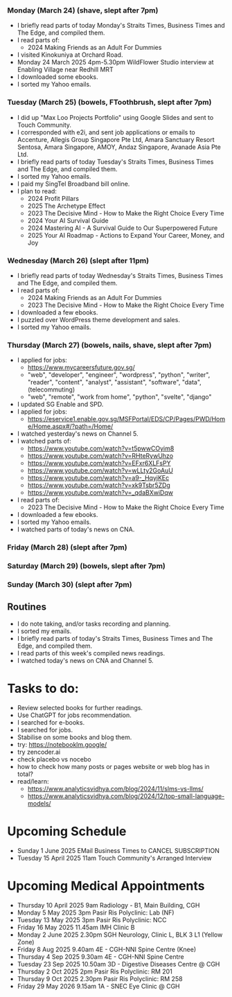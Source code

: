 ### Monday (March 24) (shave, slept after 7pm)
- I briefly read parts of today Monday's Straits Times, Business Times and The Edge, and compiled them.
- I read parts of:
    - 2024 Making Friends as an Adult For Dummies
- I visited Kinokuniya at Orchard Road.
- Monday 24 March 2025 4pm-5.30pm WildFlower Studio interview at Enabling Village near Redhill MRT
- I downloaded some ebooks.
- I sorted my Yahoo emails.

### Tuesday (March 25) (bowels, FToothbrush, slept after 7pm)
- I did up "Max Loo Projects Portfolio" using Google Slides and sent to Touch Community.
- I corresponded with e2i, and sent job applications or emails to Accenture, Allegis Group Singapore Pte Ltd, Amara Sanctuary Resort Sentosa, Amara Singapore, AMOY, Andaz Singapore, Avanade Asia Pte Ltd.
- I briefly read parts of today Tuesday's Straits Times, Business Times and The Edge, and compiled them.
- I sorted my Yahoo emails.
- I paid my SingTel Broadband bill online.
- I plan to read:
    - 2024 Profit Pillars
    - 2025 The Archetype Effect
    - 2023 The Decisive Mind - How to Make the Right Choice Every Time
    - 2024 Your AI Survival Guide
    - 2024 Mastering AI - A Survival Guide to Our Superpowered Future
    - 2025 Your AI Roadmap - Actions to Expand Your Career, Money, and Joy

### Wednesday (March 26) (slept after 11pm)
- I briefly read parts of today Wednesday's Straits Times, Business Times and The Edge, and compiled them.
- I read parts of:
    - 2024 Making Friends as an Adult For Dummies
    - 2023 The Decisive Mind - How to Make the Right Choice Every Time
- I downloaded a few ebooks.
- I puzzled over WordPress theme development and sales.
- I sorted my Yahoo emails.

### Thursday (March 27) (bowels, nails, shave, slept after 7pm)
- I applied for jobs:
    - https://www.mycareersfuture.gov.sg/
    - "web", "developer", "engineer", "wordpress", "python", "writer", "reader", "content", "analyst", "assistant", "software", "data", (telecommuting)
    - "web", "remote", "work from home", "python", "svelte", "django"
- I updated SG Enable and SPD.
- I applied for jobs:
    - https://eservice1.enable.gov.sg/MSFPortal/EDS/CP/Pages/PWD/Home/Home.aspx#/?path=/Home/
- I watched yesterday's news on Channel 5.
- I watched parts of:
    - https://www.youtube.com/watch?v=t5pwwCOyim8
    - https://www.youtube.com/watch?v=RHteRywUhzo
    - https://www.youtube.com/watch?v=EFxr6XLFsPY
    - https://www.youtube.com/watch?v=wLLty2GoAuU
    - https://www.youtube.com/watch?v=a9-_HqyjKEc
    - https://www.youtube.com/watch?v=xk9Tsbr5ZDg
    - https://www.youtube.com/watch?v=_qdaBXwiDqw
- I read parts of:
    - 2023 The Decisive Mind - How to Make the Right Choice Every Time
- I downloaded a few ebooks.
- I sorted my Yahoo emails.
- I watched parts of today's news on CNA.

### Friday (March 28) (slept after 7pm)


### Saturday (March 29) (bowels, slept after 7pm)


### Sunday (March 30) (slept after 7pm)




## Routines
- I do note taking, and/or tasks recording and planning.
- I sorted my emails.
- I briefly read parts of today's Straits Times, Business Times and The Edge, and compiled them.
- I read parts of this week's compiled news readings.
- I watched today's news on CNA and Channel 5.

# Tasks to do:
- Review selected books for further readings.
- Use ChatGPT for jobs recommendation.
- I searched for e-books.
- I searched for jobs.
- Stabilise on some books and blog them.
- try: https://notebooklm.google/
- try zencoder.ai
- check placebo vs nocebo
- how to check how many posts or pages website or web blog has in total?
- read/learn:
    - https://www.analyticsvidhya.com/blog/2024/11/slms-vs-llms/
    - https://www.analyticsvidhya.com/blog/2024/12/top-small-language-models/

# Upcoming Schedule
- Sunday 1 June 2025 EMail Business Times to CANCEL SUBSCRIPTION
- Tuesday 15 April 2025 11am Touch Community's Arranged Interview

# Upcoming Medical Appointments
- Thursday 10 April 2025 9am Radiology - B1, Main Building, CGH
- Monday 5 May 2025 3pm Pasir Ris Polyclinic: Lab (NF)
- Tuesday 13 May 2025 3pm Pasir Ris Polyclinic: NCC
- Friday 16 May 2025 11.45am IMH Clinic B
- Monday 2 June 2025 2.30pm SGH Neurology, Clinic L, BLK 3 L1 (Yellow Zone)
- Friday 8 Aug 2025 9.40am 4E - CGH-NNI Spine Centre (Knee)
- Thursday 4 Sep 2025 9.30am 4E - CGH-NNI Spine Centre
- Tuesday 23 Sep 2025 10.50am 3D - Digestive Diseases Centre @ CGH
- Thursday 2 Oct 2025 2pm Pasir Ris Polyclinic: RM 201
- Thursday 9 Oct 2025 2.30pm Pasir Ris Polyclinic: RM 258
- Friday 29 May 2026 9.15am 1A - SNEC Eye Clinic @ CGH
